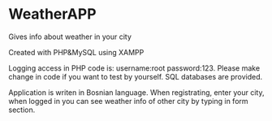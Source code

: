 # WeatherAPP
Gives info about weather in your city


Created with PHP&MySQL using XAMPP

Logging access in PHP code is: username:root password:123. Please make change in code if you want to test by yourself.
SQL databases are provided.

Application is writen in Bosnian language. When registrating, enter your city, when logged in you can see weather info of other city by typing in form section. 
